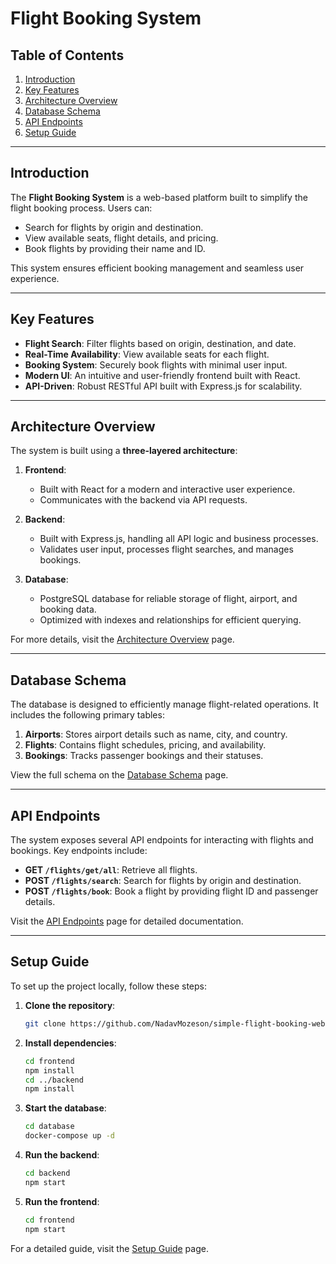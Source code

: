 # Flight Booking System

## Table of Contents

1. [Introduction](#introduction)
2. [Key Features](#key-features)
3. [Architecture Overview](#architecture-overview)
4. [Database Schema](#database-schema)
5. [API Endpoints](#api-endpoints)
6. [Setup Guide](#setup-guide)

---

## Introduction

The **Flight Booking System** is a web-based platform built to simplify the flight booking process. Users can:
- Search for flights by origin and destination.
- View available seats, flight details, and pricing.
- Book flights by providing their name and ID.

This system ensures efficient booking management and seamless user experience.

---

## Key Features

- **Flight Search**: Filter flights based on origin, destination, and date.
- **Real-Time Availability**: View available seats for each flight.
- **Booking System**: Securely book flights with minimal user input.
- **Modern UI**: An intuitive and user-friendly frontend built with React.
- **API-Driven**: Robust RESTful API built with Express.js for scalability.

---

## Architecture Overview

The system is built using a **three-layered architecture**:

1. **Frontend**: 
   - Built with React for a modern and interactive user experience.
   - Communicates with the backend via API requests.

2. **Backend**:
   - Built with Express.js, handling all API logic and business processes.
   - Validates user input, processes flight searches, and manages bookings.

3. **Database**:
   - PostgreSQL database for reliable storage of flight, airport, and booking data.
   - Optimized with indexes and relationships for efficient querying.

For more details, visit the [Architecture Overview](https://github.com/NadavMozeson/simple-flight-booking-website/wiki/Architecture-Overview) page.

---

## Database Schema

The database is designed to efficiently manage flight-related operations. It includes the following primary tables:

1. **Airports**: Stores airport details such as name, city, and country.
2. **Flights**: Contains flight schedules, pricing, and availability.
3. **Bookings**: Tracks passenger bookings and their statuses.

View the full schema on the [Database Schema](https://github.com/NadavMozeson/simple-flight-booking-website/wiki/Database-Schema-Architecture) page.

---

## API Endpoints

The system exposes several API endpoints for interacting with flights and bookings. Key endpoints include:

- **GET `/flights/get/all`**: Retrieve all flights.
- **POST `/flights/search`**: Search for flights by origin and destination.
- **POST `/flights/book`**: Book a flight by providing flight ID and passenger details.

Visit the [API Endpoints](https://github.com/NadavMozeson/simple-flight-booking-website/wiki/API-Endpoints) page for detailed documentation.

---

## Setup Guide

To set up the project locally, follow these steps:

1. **Clone the repository**:
   ```bash
   git clone https://github.com/NadavMozeson/simple-flight-booking-website
   ```

2. **Install dependencies**:
   ```bash
   cd frontend
   npm install
   cd ../backend
   npm install
   ```

3. **Start the database**:
   ```bash
   cd database
   docker-compose up -d
   ```

4. **Run the backend**:
   ```bash
   cd backend
   npm start
   ```

5. **Run the frontend**:
   ```bash
   cd frontend
   npm start
   ```

For a detailed guide, visit the [Setup Guide](https://github.com/NadavMozeson/simple-flight-booking-website/wiki/Setup-Guide) page.
